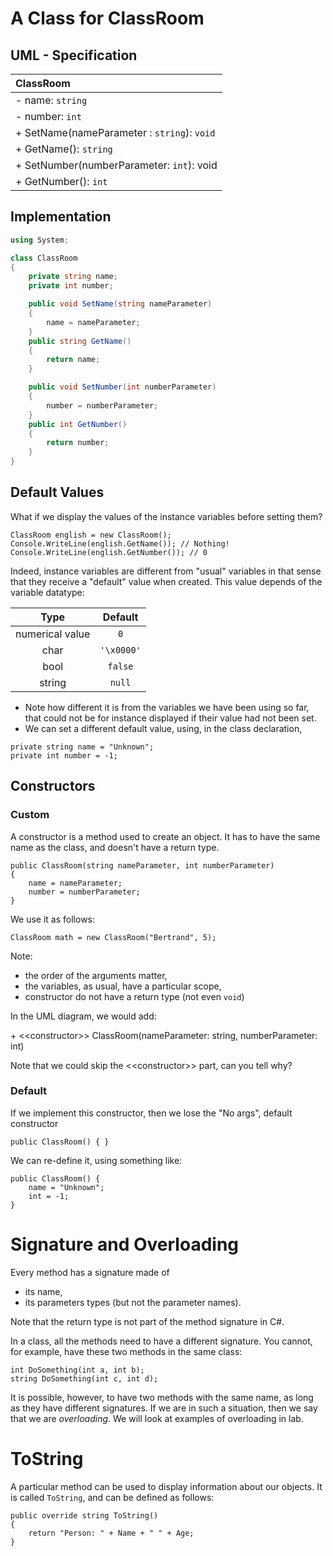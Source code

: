 # A Class for ClassRoom

## UML - Specification

| **ClassRoom** |
| :--- |
| - name: `string` |
| - number: `int` |
| + SetName(nameParameter : `string`): `void` |
| + GetName(): `string` |
| + SetNumber(numberParameter: `int`): void |
| + GetNumber(): `int` |


## Implementation

~~~~~~~{.cs .numberLines}
using System;

class ClassRoom
{
    private string name;
    private int number;

    public void SetName(string nameParameter)
    {
        name = nameParameter;
    }
    public string GetName()
    {
        return name;
    }

    public void SetNumber(int numberParameter)
    {
        number = numberParameter;
    }
    public int GetNumber()
    {
        return number;
    }
}
~~~~~~~

## Default Values

What if we display the values of the instance variables before setting them?

~~~~~~~{.cs}
ClassRoom english = new ClassRoom(); 
Console.WriteLine(english.GetName()); // Nothing!
Console.WriteLine(english.GetNumber()); // 0
~~~~~~~

Indeed, instance variables are different from "usual" variables in that sense that they receive a "default" value when created.
This value depends of the variable datatype:

| Type | Default |
| :--: | :--: |
| numerical value | `0` |
| char | `'\x0000'` |
| bool | `false` |
| string | `null` |
<!--
| sbyte, byte, short, ushort, int, uint, long, ulong | `0` | 
| float | `0.0f` |
| double | `0.0d` |
| decimal | `0.0m` |
| object | `null` |
-->

- Note how different it is from the variables we have been using so far, that could not be for instance displayed if their value had not been set.
- We can set a different default value, using, in the class declaration,

~~~~~~~{.cs}
private string name = "Unknown";
private int number = -1;
~~~~~~~

## Constructors

### Custom

A constructor is a method used to create an object.
It has to have the same name as the class, and doesn't have a return type.

~~~~~~~{.cs}
public ClassRoom(string nameParameter, int numberParameter)
{
    name = nameParameter;
    number = numberParameter;
}
~~~~~~~~

We use it as follows:

~~~~~~~{.cs}
ClassRoom math = new ClassRoom("Bertrand", 5);
~~~~~~~


Note:

- the order of the arguments matter,
- the variables, as usual, have a particular scope,
- constructor do not have a return type (not even `void`)


In the UML diagram, we would add:

\+ \<\<constructor\>\> ClassRoom(nameParameter: string, numberParameter: int)

Note that we could skip the  \<\<constructor\>\> part, can you tell why?


### Default

If we implement this constructor, then we lose the "No args", default constructor

~~~~~~~{.cs}
public ClassRoom() { }
~~~~~~~~~

We can re-define it, using something like:

~~~~~~~{.cs}
public ClassRoom() {
    name = "Unknown";
    int = -1;
}
~~~~~~~~~


# Signature and Overloading

Every method has a signature made of
- its name, 
- its parameters types (but not the parameter names).

Note that the return type is not part of the method signature in C#. 

In a class, all the methods need to have a different signature.
You cannot, for example, have these two methods in the same class:

~~~~~~~{.cs}
int DoSomething(int a, int b);
string DoSomething(int c, int d);
~~~~~~~

It is possible, however, to have two methods with the same name, as long as they have different signatures.
If we are in such a situation, then we say that we are _overloading_.
We will look at examples of overloading in lab.

# ToString 

A particular method can be used to display information about our objects. It is called `ToString`, and can be defined as follows:

~~~~~~~{.cs}
public override string ToString()
{
    return "Person: " + Name + " " + Age;
}
~~~~~~~
